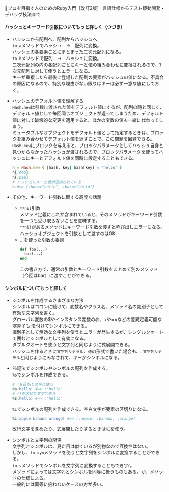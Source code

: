 
📖プロを目指す人のためのRuby入門［改訂2版］ 言語仕様からテスト駆動開発・デバッグ技法まで

#### ハッシュとキーワード引数についてもっと詳しく（つづき）

- ハッシュから配列へ、配列からハッシュへ  
  `to_a`メソッドでハッシュ　→　配列に変換。  
  ハッシュの各要素ごとにまとまった二次元配列になる。  
  `to_h`メソッドで配列　→　ハッシュに変換。  
  二次元配列の内の各配列ごとにキーと値の組み合わせに変換されるので、1次元配列に対して使うとエラーになる。  
  キーが重複したら最後に登場した配列の要素がハッシュの値になる。不具合の原因になるので、特別な理由がない限りはキーは必ず一意な値にしておく。

- ハッシュのデフォルト値を理解する  
  `Hash.new`は引数に渡された値をデフォルト値にするが、配列の時と同じく、デフォルト値として毎回同じオブジェクトが返ってしまうため、デフォルト値に対して破壊的な変更を適用すると、ほかの変数の値も一緒に代わってしまう。  
  ミュータブルなオブジェクトをデフォルト値として指定するときは、ブロックを組み合わせてデフォルト値を返すことで、この問題を回避できる。  
  `Hash.new`にブロックを与えると、ブロックパラメータとしてハッシュ自身と見つからなかったハッシュが渡されるので、ブロックパラメータを使ってハッシュにキーとデフォルト値を同時に設定することもできる。
  ```ruby
  h = Hash.new { |hash, key| hash[key] = 'hello' }
  h[:hoo]
  h[:baa]
  # ハッシュにキーと値が追加されている
  h #=> {:hoo=>"hello", :bar=>"hello"}
  ```

- その他、キーワード引数に関する高度な話題  
  - `**nil`引数  
    メソッド定義にこれが含まれていると、そのメソッドがキーワード引数を一つも受け取らないことを意味する。  
    `**nil`があるメソッドにキーワード引数を渡すと呼び出しエラーになる。  
    ハッシュオブジェクトを引数として渡すのはOK
  - ...を使った引数の委譲  
    ```ruby
    def foo(...)
      bar(...)
    end
    ```
    この書き方で、通常の引数とキーワード引数をまとめて別のメソッド（今回はbar）に渡すことができる。

#### シンボルについてもっと詳しく

- シンボルを作成するさまざまな方法  
  シンボルはコロンに続けて、変数名やクラス名、メソッド名の識別子として有効な文字列を書く。  
  グローバル変数の$やインスタンス変数の@、+や==などの差異定義可能な演算子も:を付けてシンボルにできる。  
  識別子として無効な文字列を使うとエラーが発生するが、シングルクオートで囲むとシンボルとして有効になる。  
  ダブルクオートを使うと文字列と同じように式展開できる。  
  ハッシュを作るときに`文字列リテラル: 値`の形式で書いた場合も、`:文字列リテラル`と同じようにみなされて、キーがシンボルになる。

- ％記法でシンボルやシンボルの配列を作成する。  
  `%s`でシンボルを作成できる。  
  ```ruby
  # !を区切り文字に使う
  %s!hello! #=> :"hello"
  # ()を区切り文字に使う
  %s(hello) #=> :"hello"
  ```
  `%i`でシンボルの配列を作成できる。空白文字が要素の区切りになる。
  ```ruby
  %i(apple banana orange) #=> [:apple, :banana, :orange]
  ```
  改行文字を含めたり、式展開したりするときは`%I`を使う。

- シンボルと文字列の関係  
  文字列とシンボルは、見た目は似ているが別物なので互換性はない。  
  しかし、`to_sym`メソッドを使うと文字列をシンボルに変換することができる。  
  `to_s`メソッドでシンボルを文字列に変換することもでき宇r。  
  メソッドによっては文字列とシンボルを同等に扱うものもある。が、メソッドの仕様による。  
  一般的には同等に扱わないケースの方が多い。
  
  

